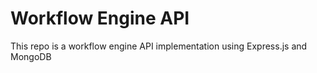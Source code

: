 # Workflow Engine API

This repo is a workflow engine API implementation using Express.js and MongoDB
